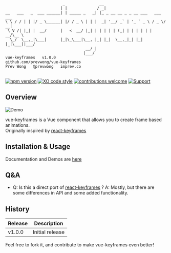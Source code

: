 <pre>
<code>
                         _               __                               
                        | |             / _|                              
__   ___   _  ___ ______| | _____ _   _| |_ _ __ __ _ _ __ ___   ___  ___ 
\ \ / / | | |/ _ \______| |/ / _ \ | | |  _| '__/ _` | '_ ` _ \ / _ \/ __|
 \ V /| |_| |  __/      |   <  __/ |_| | | | | | (_| | | | | | |  __/\__ \
  \_/  \__,_|\___|      |_|\_\___|\__, |_| |_|  \__,_|_| |_| |_|\___||___/
                                   __/ |                                  
                                  |___/                                   
vue-keyframes	v1.0.0
github.com/prevwong/vue-keyframes
Prev Wong	@prevwong 	imprev.co
</code>
</pre>
[![npm version](https://badge.fury.io/js/vue-keyframes.svg)](https://badge.fury.io/js/drooltip.js)
[![XO code style](https://img.shields.io/badge/code_style-XO-5ed9c7.svg)](https://github.com/sindresorhus/xo)
[![contributions welcome](https://img.shields.io/badge/contributions-welcome-brightgreen.svg?style=flat)](https://github.com/dwyl/esta/issues)
[![Support](https://supporterhq.com/api/b/9okwcyts1gevgy53glt8ffpyc)](https://supporterhq.com/give/9okwcyts1gevgy53glt8ffpyc)

## Overview

![Demo](https://prevwong.github.io/vue-keyframes/img/animate.gif)

vue-keyframes is a Vue component that allows you to create frame based animations. <br />
Originally inspired by [react-keyframes](https://github.com/zeit/react-keyframes)

## Installation & Usage

Documentation and Demos are [here](https://prevwong.github.io/vue-keyframes)

## Q&A

* Q: Is this a direct port of [react-keyframes](https://github.com/zeit/react-keyframes) ?
  A: Mostly, but there are some differences in API and some added functionality.
 

## History

Release | Description
------------ | -------------
v1.0.0 | Initial release

Feel free to fork it, and contribute to make vue-keyframes even better!